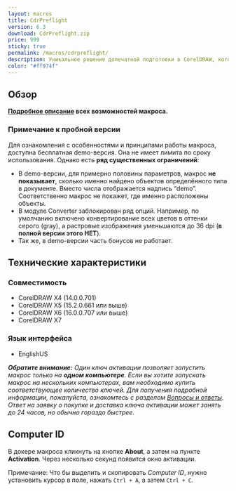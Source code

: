 ```yaml
---
layout: macros
title: CdrPreflight
version: 6.3
download: CdrPreflight.zip
price: 999
sticky: true
permalink: /macros/cdrpreflight/
description: Уникальное решение допечатной подготовки в CorelDRAW, которое будет одинаково полезно как для отдельных дизайнеров, так и для целых полиграфических центров. Всего в несколько кликов CdrPreflight поможет вам найти и решить самые распространённые проблемы в CDR файлах, экономя время и деньги.
color: "#ff974f"
---
```


## Обзор

**[Подробное описание](https://www.gitbook.com/book/cdrpro-macros/cdrpreflight/) всех возможностей макроса.**

### Примечание к пробной версии

Для ознакомления с особенностями и принципами работы макроса, доступна бесплатная demo-версия.
Она не имеет лимита по сроку использования. Однако есть **ряд существенных ограничений**:

* В demo-версии, для примерно половины параметров, макрос **не показывает**, сколько именно найдено объектов
  определённого типа в документе. Вместо числа отображается надпись “demo”. Соответственно макрос не покажет,
  где именно расположены объекты.
* В модуле Converter заблокирован ряд опций. Например, по умолчанию включено конвертирование всех цветов
  в оттенки серого (gray), а растровые изображения уменьшаются до 36 dpi (**в полной версии этого НЕТ**).
* Так же, в demo-версии часть бонусов не работает.

## Технические характеристики

### Совместимость

* CorelDRAW Х4 (14.0.0.701)
* CorelDRAW X5 (15.2.0.661 или выше)
* CorelDRAW X6 (16.0.0.707 или выше)
* CorelDRAW X7

### Язык интерфейса

* EnglishUS

_**Обратите внимание:** Один ключ активации позволяет запустить макрос только на **одном компьютере**.
Если вы хотите запускать макрос на нескольких компьютерах, вам необходимо купить соответствующее количество ключей.
Для получения подробной информации, пожалуйста, ознакомтесь с разделом [Вопросы и ответы](/macros/question-answer/).
Ответ на заявку о покупке и доставка ключа активации может занять до 24 часов, но обычно гораздо быстрее._

## Computer ID

В докере макроса кликнуть на кнопке **About**, а затем на пункте **Activation**.
Через несколько секунд появится окно активации.

Примечание: Что бы выделить и скопировать _Computer ID_, нужно установить курсор в поле,
нажать `Ctrl + A`, а затем `Ctrl + C`.
